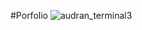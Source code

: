 #Porfolio 
![audran_terminal3](https://github.com/Audran-wol/Audran/assets/91311465/4507c74c-f4e4-4ab5-a620-acefda6d2b87)
